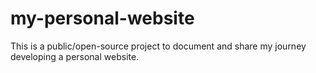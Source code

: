 # my-personal-website
This is a public/open-source project to document and share my journey developing a personal website.
